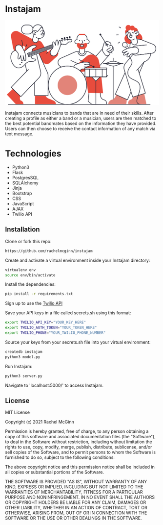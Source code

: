 # Instajam
![picture alt](static/home_image.png "Title is optional")

Instajam connects musicians to bands that are in need of their skills. After creating a profile as either a band or a musician,  users are then matched to the best potential bandmates based on the information they have provided. Users can then choose to receive the contact information of any match via text message.


# Technologies 
* Python3
* Flask
* PostgresSQL
* SQLAlchemy
* Jinja
* Bootstrap
* CSS
* JavaScript
* AJAX
* Twilio API


## Installation


Clone or fork this repo:
```bash
https://github.com/rachelmcginn/instajam
```
Create and activate a virtual environment inside your Instajam directory:
```bash
virtualenv env
source env/bin/activate
```
Install the dependencies:
```bash
pip install -r requirements.txt
```

Sign up to use the [Twilio API](https://www.twilio.com/try-twilio)

Save your API keys in a file called secrets.sh using this format:
```bash
export TWILIO_API_KEY="YOUR_KEY_HERE"
export TWILIO_AUTH_TOKEN="YOUR_TOKEN_HERE"
export TWILIO_PHONE="YOUR_TWILIO_PHONE_NUMBER"
```
Source your keys from your secrets.sh file into your virtual environment:
```bash
createdb instajam
python3 model.py
```
Run Instajam:
```bash
python3 server.py
```

Navigate to 'localhost:5000/' to access Instajam.


## License
MIT License

Copyright (c) 2021 Rachel McGinn

Permission is hereby granted, free of charge, to any person obtaining a copy
of this software and associated documentation files (the "Software"), to deal
in the Software without restriction, including without limitation the rights
to use, copy, modify, merge, publish, distribute, sublicense, and/or sell
copies of the Software, and to permit persons to whom the Software is
furnished to do so, subject to the following conditions:

The above copyright notice and this permission notice shall be included in all
copies or substantial portions of the Software.

THE SOFTWARE IS PROVIDED "AS IS", WITHOUT WARRANTY OF ANY KIND, EXPRESS OR
IMPLIED, INCLUDING BUT NOT LIMITED TO THE WARRANTIES OF MERCHANTABILITY,
FITNESS FOR A PARTICULAR PURPOSE AND NONINFRINGEMENT. IN NO EVENT SHALL THE
AUTHORS OR COPYRIGHT HOLDERS BE LIABLE FOR ANY CLAIM, DAMAGES OR OTHER
LIABILITY, WHETHER IN AN ACTION OF CONTRACT, TORT OR OTHERWISE, ARISING FROM,
OUT OF OR IN CONNECTION WITH THE SOFTWARE OR THE USE OR OTHER DEALINGS IN THE
SOFTWARE.